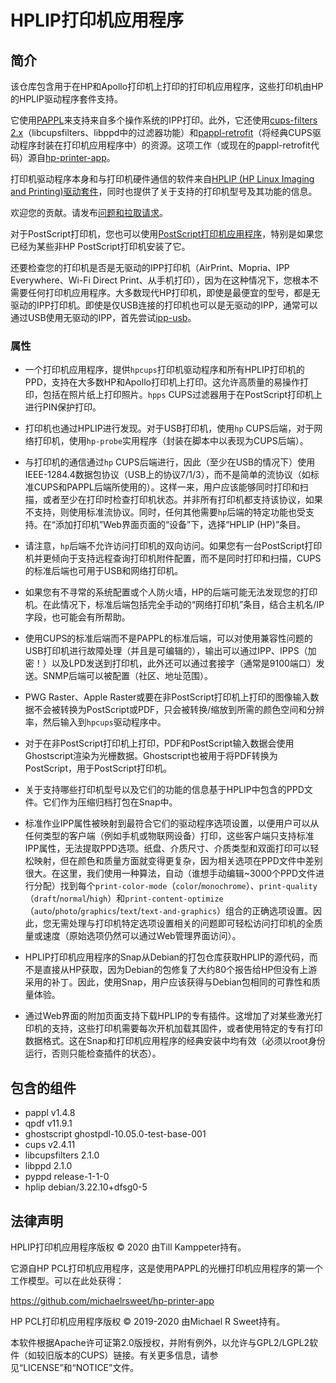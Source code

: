 # HPLIP打印机应用程序

## 简介

该仓库包含用于在HP和Apollo打印机上打印的打印机应用程序，这些打印机由HP的HPLIP驱动程序套件支持。

它使用[PAPPL](https://www.msweet.org/pappl)来支持来自多个操作系统的IPP打印。此外，它还使用[cups-filters 2.x](https://github.com/OpenPrinting/cups-filters)（libcupsfilters、libppd中的过滤器功能）和[pappl-retrofit](https://github.com/OpenPrinting/pappl-retrofit)（将经典CUPS驱动程序封装在打印机应用程序中）的资源。这项工作（或现在的pappl-retrofit代码）源自[hp-printer-app](https://github.com/michaelrsweet/hp-printer-app)。

打印机驱动程序本身和与打印机硬件通信的软件来自[HPLIP (HP Linux Imaging and Printing)驱动套件](https://developers.hp.com/hp-linux-imaging-and-printing/)，同时也提供了关于支持的打印机型号及其功能的信息。

欢迎您的贡献。请发布[问题和拉取请求](https://github.com/OpenPrinting/hplip-printer-app)。

对于PostScript打印机，您也可以使用[PostScript打印机应用程序](https://github.com/OpenPrinting/ps-printer-app)，特别是如果您已经为某些非HP PostScript打印机安装了它。

还要检查您的打印机是否是无驱动的IPP打印机（AirPrint、Mopria、IPP Everywhere、Wi-Fi Direct Print、从手机打印），因为在这种情况下，您根本不需要任何打印机应用程序。大多数现代HP打印机，即使是最便宜的型号，都是无驱动的IPP打印机。即使是仅USB连接的打印机也可以是无驱动的IPP，通常可以通过USB使用无驱动的IPP，首先尝试[ipp-usb](https://github.com/OpenPrinting/ipp-usb)。

### 属性

- 一个打印机应用程序，提供`hpcups`打印机驱动程序和所有HPLIP打印机的PPD，支持在大多数HP和Apollo打印机上打印。这允许高质量的易操作打印，包括在照片纸上打印照片。`hpps` CUPS过滤器用于在PostScript打印机上进行PIN保护打印。

- 打印机也通过HPLIP进行发现。对于USB打印机，使用`hp` CUPS后端，对于网络打印机，使用`hp-probe`实用程序（封装在脚本中以表现为CUPS后端）。

- 与打印机的通信通过`hp` CUPS后端进行，因此（至少在USB的情况下）使用IEEE-1284.4数据包协议（USB上的协议7/1/3），而不是简单的流协议（如标准CUPS和PAPPL后端所使用的）。这样一来，用户应该能够同时打印和扫描，或者至少在打印时检查打印机状态。并非所有打印机都支持该协议，如果不支持，则使用标准流协议。同时，任何其他需要`hp`后端的特定功能也受支持。在“添加打印机”Web界面页面的“设备”下，选择“HPLIP (HP)”条目。

- 请注意，`hp`后端不允许访问打印机的双向访问。如果您有一台PostScript打印机并更倾向于支持远程查询打印机附件配置，而不是同时打印和扫描，CUPS的标准后端也可用于USB和网络打印机。

- 如果您有不寻常的系统配置或个人防火墙，HP的后端可能无法发现您的打印机。在此情况下，标准后端包括完全手动的“网络打印机”条目，结合主机名/IP字段，也可能会有所帮助。

- 使用CUPS的标准后端而不是PAPPL的标准后端，可以对使用兼容性问题的USB打印机进行故障处理（并且是可编辑的），输出可以通过IPP、IPPS（加密！）以及LPD发送到打印机，此外还可以通过套接字（通常是9100端口）发送。SNMP后端可以被配置（社区、地址范围）。

- PWG Raster、Apple Raster或要在非PostScript打印机上打印的图像输入数据不会被转换为PostScript或PDF，只会被转换/缩放到所需的颜色空间和分辨率，然后输入到`hpcups`驱动程序中。

- 对于在非PostScript打印机上打印，PDF和PostScript输入数据会使用Ghostscript渲染为光栅数据。Ghostscript也被用于将PDF转换为PostScript，用于PostScript打印机。

- 关于支持哪些打印机型号以及它们的功能的信息基于HPLIP中包含的PPD文件。它们作为压缩归档打包在Snap中。

- 标准作业IPP属性被映射到最符合它们的驱动程序选项设置，以便用户可以从任何类型的客户端（例如手机或物联网设备）打印，这些客户端只支持标准IPP属性，无法提取PPD选项。纸盘、介质尺寸、介质类型和双面打印可以轻松映射，但在颜色和质量方面就变得更复杂，因为相关选项在PPD文件中差别很大。在这里，我们使用一种算法，自动（谁想手动编辑~3000个PPD文件进行分配）找到每个`print-color-mode`（`color`/`monochrome`）、`print-quality`（`draft`/`normal`/`high`）和`print-content-optimize`（`auto`/`photo`/`graphics`/`text`/`text-and-graphics`）组合的正确选项设置。因此，您无需处理与打印机特定选项设置相关的问题即可轻松访问打印机的全质量或速度（原始选项仍然可以通过Web管理界面访问）。

- HPLIP打印机应用程序的Snap从Debian的打包仓库获取HPLIP的源代码，而不是直接从HP获取，因为Debian的包修复了大约80个报告给HP但没有上游采用的补丁。因此，使用Snap，用户应该获得与Debian包相同的可靠性和质量体验。

- 通过Web界面的附加页面支持下载HPLIP的专有插件。这增加了对某些激光打印机的支持，这些打印机需要每次开机加载其固件，或者使用特定的专有打印数据格式。这在Snap和打印机应用程序的经典安装中均有效（必须以root身份运行，否则只能检查插件的状态）。

<!-- Begin Included Components -->
## 包含的组件
  - pappl v1.4.8
  - qpdf v11.9.1
  - ghostscript ghostpdl-10.05.0-test-base-001
  - cups v2.4.11
  - libcupsfilters 2.1.0
  - libppd 2.1.0
  - pyppd release-1-1-0
  - hplip debian/3.22.10+dfsg0-5
<!-- End Included Components -->

## 法律声明

HPLIP打印机应用程序版权 © 2020 由Till Kamppeter持有。

它源自HP PCL打印机应用程序，这是使用PAPPL的光栅打印机应用程序的第一个工作模型。可以在此处获得：

https://github.com/michaelrsweet/hp-printer-app

HP PCL打印机应用程序版权 © 2019-2020 由Michael R Sweet持有。

本软件根据Apache许可证第2.0版授权，并附有例外，以允许与GPL2/LGPL2软件（如较旧版本的CUPS）链接。有关更多信息，请参见“LICENSE”和“NOTICE”文件。